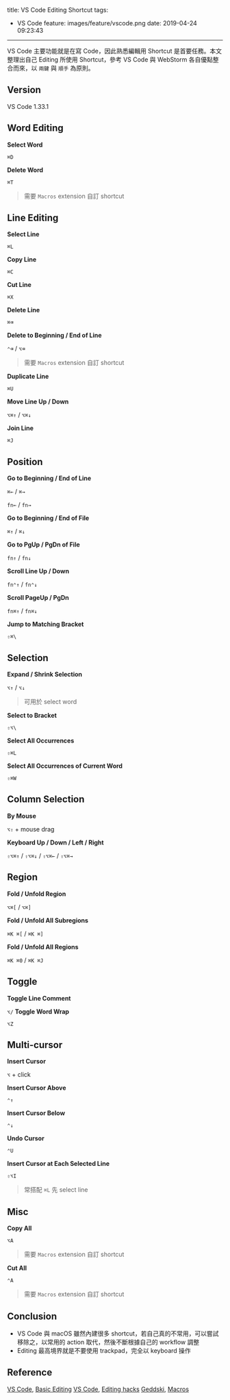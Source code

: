 title: VS Code Editing Shortcut
tags:
  - VS Code
feature: images/feature/vscode.png
date: 2019-04-24 09:23:43
---
VS Code 主要功能就是在寫 Code，因此熟悉編輯用 Shortcut 是首要任務。本文整理出自己 Editing 所使用 Shortcut，參考 VS Code 與 WebStorm 各自優點整合而來，以 `兩鍵` 與 `順手` 為原則。

<!-- more -->

## Version

VS Code 1.33.1

## Word Editing

**Select Word**

`⌘D`

**Delete Word**

`⌘T`

> 需要 `Macros` extension 自訂 shortcut

## Line Editing

**Select Line**

`⌘L`

**Copy Line**

`⌘C`

**Cut Line**

`⌘X`

**Delete Line**

`⌘⌫`

**Delete to Beginning / End of Line**

`⌃⌫` / `⌥⌫`

> 需要 `Macros` extension 自訂 shortcut

**Duplicate Line**

`⌘U`

**Move Line Up / Down**

`⌥⌘↑` / `⌥⌘↓`

**Join Line**

`⌘J`

## Position

**Go to Beginning / End of Line**

`⌘←` / `⌘→` 

`fn←` / `fn→` 

**Go to Beginning / End of File**

`⌘↑` / `⌘↓`

**Go to PgUp / PgDn of File**

`fn↑` / `fn↓`

**Scroll Line Up / Down**

`fn⌃↑` / `fn⌃↓` 

**Scroll PageUp / PgDn**

`fn⌘↑` / `fn⌘↓` 

**Jump to Matching Bracket**

`⇧⌘\`	


## Selection

**Expand / Shrink Selection**

`⌥↑` / `⌥↓`

> 可用於 select word

**Select to Bracket**

`⇧⌥\`

**Select All Occurrences**

`⇧⌘L`

**Select All Occurrences of Current Word**

`⇧⌘W`

## Column Selection

**By Mouse**

`⌥⇧` + mouse drag

**Keyboard Up / Down / Left / Right**

`⇧⌥⌘↑` / `⇧⌥⌘↓` / `⇧⌥⌘←` / `⇧⌥⌘→` 

## Region

**Fold / Unfold Region**

`⌥⌘[` / `⌥⌘]` 

**Fold / Unfold All Subregions**

`⌘K ⌘[` / `⌘K ⌘]`

**Fold / Unfold All Regions**

`⌘K ⌘0` / `⌘K ⌘J`

## Toggle

**Toggle Line Comment**

`⌥/`
**Toggle Word Wrap**

`⌥Z`

## Multi-cursor

**Insert Cursor**

`⌥` + click

**Insert Cursor Above**

`⌃↑`

**Insert Cursor Below**

`⌃↓`

**Undo Cursor**

`⌃U`

**Insert Cursor at Each Selected Line**

`⇧⌥I`

> 常搭配 `⌘L` 先 select line

## Misc

**Copy All**

`⌥A`

> 需要 `Macros` extension 自訂 shortcut

**Cut All**

`⌃A`

> 需要 `Macros` extension 自訂 shortcut

## Conclusion

* VS Code 與 macOS 雖然內建很多 shortcut，若自己真的不常用，可以嘗試移除之，以常用的 action 取代，然後不斷根據自己的 workflow 調整
* Editing 最高境界就是不要使用 trackpad，完全以 keyboard 操作

## Reference

[VS Code](https://code.visualstudio.com), [Basic Editing](https://code.visualstudio.com/docs/editor/codebasics)
[VS Code](https://code.visualstudio.com), [Editing hacks](https://code.visualstudio.com/docs/getstarted/tips-and-tricks#_editing-hacks)
[Geddski](https://gedd.ski), [Macros](https://marketplace.visualstudio.com/items?itemName=geddski.macros)